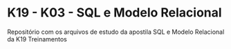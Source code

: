 # K19 - K03 - SQL e Modelo Relacional

Repositório com os arquivos de estudo da apostila SQL e Modelo Relacional da K19 Treinamentos
